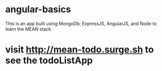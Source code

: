 # angular-basics
This is an app built using MongoDb, ExpressJS, AngularJS, and Node to learn the MEAN stack.

# visit http://mean-todo.surge.sh to see the todoListApp
